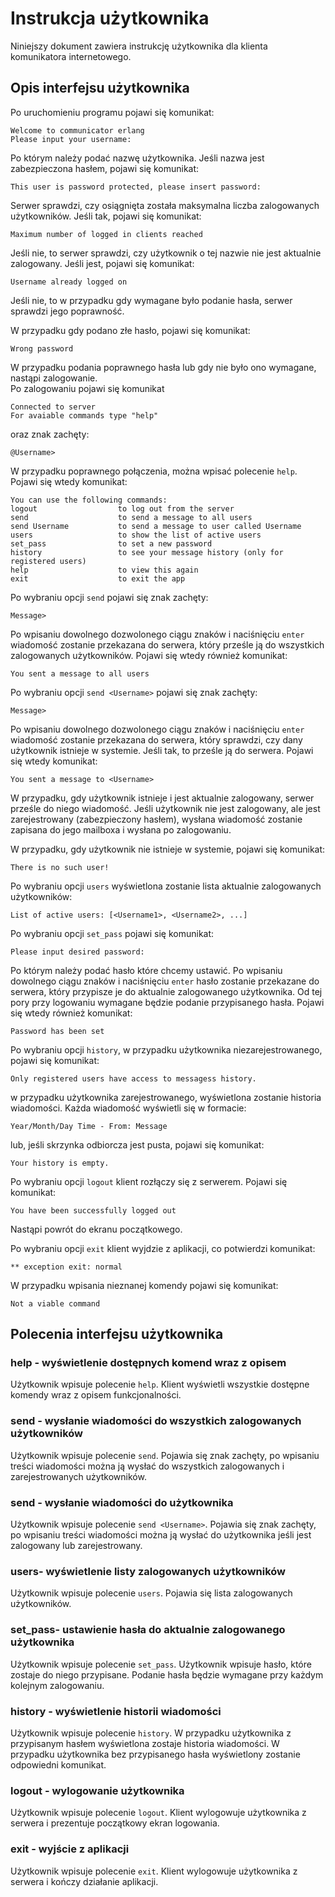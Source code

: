 
# Instrukcja użytkownika

Niniejszy dokument zawiera instrukcję użytkownika dla klienta komunikatora internetowego.

## Opis interfejsu użytkownika

Po uruchomieniu programu pojawi się komunikat:

```
Welcome to communicator erlang
Please input your username:
``` 

Po którym należy podać nazwę użytkownika. 
Jeśli nazwa jest zabezpieczona hasłem, pojawi się komunikat:

```
This user is password protected, please insert password:
```

Serwer sprawdzi, czy osiągnięta została maksymalna liczba zalogowanych użytkowników. Jeśli tak, pojawi się komunikat:

```
Maximum number of logged in clients reached
```

Jeśli nie, to serwer sprawdzi, czy użytkownik o tej nazwie nie jest aktualnie zalogowany. Jeśli jest, pojawi się komunikat:

```
Username already logged on
```

Jeśli nie, to w przypadku gdy wymagane było podanie hasła, serwer sprawdzi jego poprawność.

W przypadku gdy podano złe hasło, pojawi się komunikat:

```
Wrong password
```

W przypadku podania poprawnego hasła lub gdy nie było ono wymagane, nastąpi zalogowanie.  
Po zalogowaniu pojawi się komunikat

```
Connected to server
For avaiable commands type "help"
```
oraz znak zachęty:

```
@Username>
```

W przypadku poprawnego połączenia, można wpisać polecenie `help`. Pojawi się wtedy komunikat:

```
You can use the following commands:
logout                  to log out from the server
send                    to send a message to all users
send Username           to send a message to user called Username
users                   to show the list of active users
set_pass                to set a new password
history                 to see your message history (only for registered users)
help                    to view this again
exit                    to exit the app
```

Po wybraniu opcji `send`  pojawi się znak zachęty:

```
Message>
```
Po wpisaniu dowolnego dozwolonego ciągu znaków i naciśnięciu `enter` wiadomość zostanie przekazana do serwera, który prześle ją do wszystkich zalogowanych użytkowników. Pojawi się wtedy również komunikat:

```
You sent a message to all users
```

Po wybraniu opcji `send <Username>`  pojawi się znak zachęty:

```
Message>
```

Po wpisaniu dowolnego dozwolonego ciągu znaków i naciśnięciu `enter` wiadomość zostanie przekazana do serwera, który sprawdzi, czy dany użytkownik <Username> istnieje w systemie. Jeśli tak, to prześle ją do serwera. Pojawi się wtedy komunikat:

```
You sent a message to <Username>
```
  
W przypadku, gdy użytkownik <Username> istnieje i jest aktualnie zalogowany, serwer prześle do niego wiadomość. Jeśli użytkownik <Username> nie jest zalogowany, ale jest zarejestrowany (zabezpieczony hasłem), wysłana wiadomość zostanie zapisana do jego mailboxa i wysłana po zalogowaniu.
  
W przypadku, gdy użytkownik nie istnieje w systemie, pojawi się komunikat:
  
```
There is no such user!
```

Po wybraniu opcji `users`  wyświetlona zostanie lista aktualnie zalogowanych użytkowników:

```
List of active users: [<Username1>, <Username2>, ...]
```
  
Po wybraniu opcji `set_pass`  pojawi się komunikat:

```
Please input desired password:
```
  
Po którym należy podać hasło które chcemy ustawić. Po wpisaniu dowolnego ciągu znaków i naciśnięciu `enter` hasło zostanie przekazane do serwera, który przypisze je do aktualnie zalogowanego użytkownika. Od tej pory przy logowaniu wymagane będzie podanie przypisanego hasła. Pojawi się wtedy również komunikat:
  
```
Password has been set
```

Po wybraniu opcji `history`, w przypadku użytkownika niezarejestrowanego, pojawi się komunikat:

```
Only registered users have access to messagess history.
```

w przypadku użytkownika zarejestrowanego, wyświetlona zostanie historia wiadomości. Każda wiadomość wyświetli się w formacie:

```
Year/Month/Day Time - From: Message
```

lub, jeśli skrzynka odbiorcza jest pusta, pojawi się komunikat:

```
Your history is empty.
```

Po wybraniu opcji `logout` klient rozłączy się z serwerem. Pojawi się komunikat:

```
You have been successfully logged out  
```

Nastąpi powrót do ekranu początkowego.  
  
Po wybraniu opcji `exit` klient wyjdzie z aplikacji, co potwierdzi komunikat:

```
** exception exit: normal   
```    

W przypadku wpisania nieznanej komendy pojawi się komunikat:

```
Not a viable command
```

## Polecenia interfejsu użytkownika

### help - wyświetlenie dostępnych komend wraz z opisem
Użytkownik wpisuje polecenie `help`. Klient wyświetli wszystkie dostępne komendy wraz z opisem funkcjonalności.

### send - wysłanie wiadomości do wszystkich zalogowanych użytkowników

Użytkownik wpisuje polecenie `send`. Pojawia się znak zachęty, po wpisaniu treści wiadomości można ją wysłać do wszystkich zalogowanych i zarejestrowanych użytkowników.
  
### send <Username>- wysłanie wiadomości do użytkownika <Username>

Użytkownik wpisuje polecenie `send <Username>`. Pojawia się znak zachęty, po wpisaniu treści wiadomości można ją wysłać do użytkownika <Username> jeśli jest zalogowany lub zarejestrowany.
  
### users- wyświetlenie listy zalogowanych użytkowników

Użytkownik wpisuje polecenie `users`. Pojawia się lista zalogowanych użytkowników.
  
### set_pass- ustawienie hasła do aktualnie zalogowanego użytkownika

Użytkownik wpisuje polecenie `set_pass`. Użytkownik wpisuje hasło, które zostaje do niego przypisane. Podanie hasła będzie wymagane przy każdym kolejnym zalogowaniu.

### history - wyświetlenie historii wiadomości

Użytkownik wpisuje polecenie `history`. W przypadku użytkownika z przypisanym hasłem wyświetlona zostaje historia wiadomości. W przypadku 
użytkownika bez przypisanego hasła wyświetlony zostanie odpowiedni komunikat.

### logout - wylogowanie użytkownika

Użytkownik wpisuje polecenie `logout`. Klient wylogowuje użytkownika z serwera i prezentuje początkowy ekran logowania.

### exit - wyjście z aplikacji

Użytkownik wpisuje polecenie `exit`. Klient wylogowuje użytkownika z serwera i kończy działanie aplikacji.



